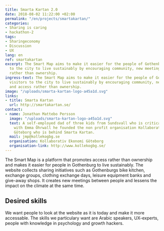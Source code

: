```yaml
---
title: Smarta Kartan 2.0
date: 2018-08-02 11:22:00 +02:00
permalink: "/en/projects/smartakartan/"
categories:
- Sharing is caring
- hackathon-2
tags:
- Sharingeconomy
- Discussion
- UX
lang: en
ref: smartakartan
excerpt: The Smart Map aims to make it easier for the people of Gothenburg and visitors
  to the city to live sustainably by encouraging community, new meetings and access
  rather than ownership.
ingress-text: The Smart Map aims to make it easier for the people of Gothenburg and
  visitors to the city to live sustainably by encouraging community, new meetings
  and access rather than ownership.
image: "/uploads/smarta-kartan-logo-a45a1d.svg"
links:
- title: Smarta Kartan
  url: http://smartakartan.se/
contact:
- name: Jonathan Mattebo Persson
  image: "/uploads/smarta-kartan-logo-a45a1d.svg"
  text: A self-employed dad of three kids from Sundsvall who is critical of consumption.  Together
    with Emma Öhrwall he founded the non profit organisation Kollaborativ Ekonomi
    Göteborg who is behind Smarta Kartan.
  mail: jmp@kollekogbg.se
  organisation: Kollaborativ Ekonomi Göteborg
  organisation-link: http://www.kollekogbg.se/
---
```


The Smart Map is a platform that promotes access rather than ownership and makes it easier for people in Gothenburg to live sustainably. The website collects sharing initiatives such as Gothenburgs bike kitchen, exchange groups, clothing exchange days, leisure equipment banks and give-away shops. It creates new meetings between people and lessens the impact on the climate at the same time.

## Desired skills
We want people to look at the website as it is today and make it more accessable. The skills we particulary want are Arabic speakers, UX-experts, people with knowledge in psychology and growth hackers.   
